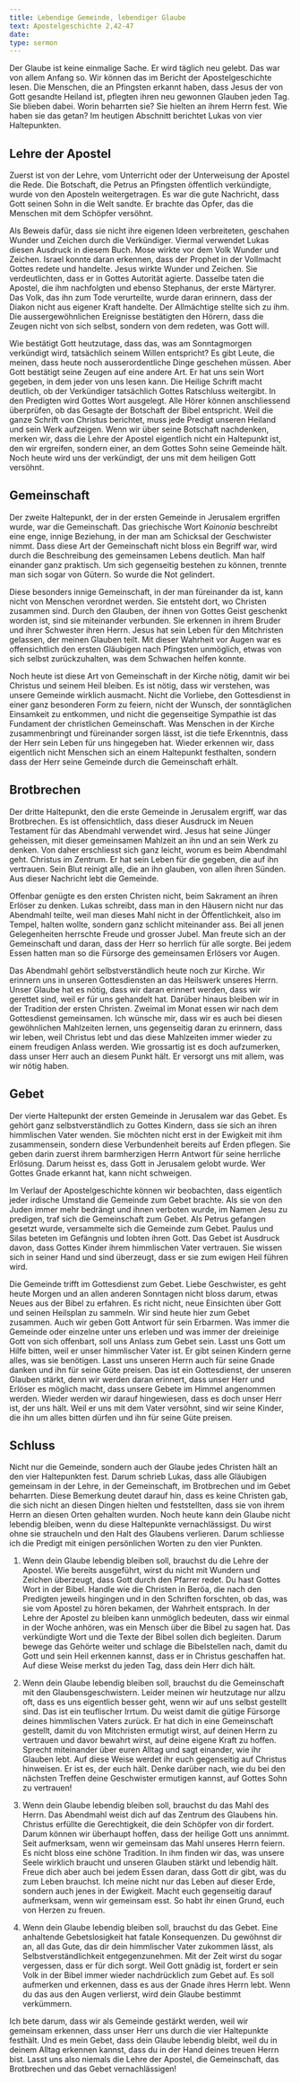 ```yaml
---
title: Lebendige Gemeinde, lebendiger Glaube
text: Apostelgeschichte 2,42-47
date: 
type: sermon
---
```


Der Glaube ist keine einmalige Sache. Er wird täglich neu gelebt. Das war von allem Anfang so. Wir können das im Bericht der Apostelgeschichte lesen. Die Menschen, die an Pfingsten erkannt haben, dass Jesus der von Gott gesandte Heiland ist, pflegten ihren neu gewonnen Glauben jeden Tag. Sie blieben dabei. Worin beharrten sie? Sie hielten an ihrem Herrn fest. Wie haben sie das getan? Im heutigen Abschnitt berichtet Lukas von vier Haltepunkten.

## Lehre der Apostel

Zuerst ist von der Lehre, vom Unterricht oder der Unterweisung der Apostel die Rede. Die Botschaft, die Petrus an Pfingsten öffentlich verkündigte, wurde von den Aposteln weitergetragen. Es war die gute Nachricht, dass Gott seinen Sohn in die Welt sandte. Er brachte das Opfer, das die Menschen mit dem Schöpfer versöhnt.

Als Beweis dafür, dass sie nicht ihre eigenen Ideen verbreiteten, geschahen Wunder und Zeichen durch die Verkündiger. Viermal verwendet Lukas diesen Ausdruck in diesem Buch. Mose wirkte vor dem Volk Wunder und Zeichen. Israel konnte daran erkennen, dass der Prophet in der Vollmacht Gottes redete und handelte. Jesus wirkte Wunder und Zeichen. Sie verdeutlichten, dass er in Gottes Autorität agierte. Dasselbe taten die Apostel, die ihm nachfolgten und ebenso Stephanus, der erste Märtyrer. Das Volk, das ihn zum Tode verurteilte, wurde daran erinnern, dass der Diakon nicht aus eigener Kraft handelte. Der Allmächtige stellte sich zu ihm. Die aussergewöhnlichen Ereignisse bestätigten den Hörern, dass die Zeugen nicht von sich selbst, sondern von dem redeten, was Gott will.

Wie bestätigt Gott heutzutage, dass das, was am Sonntagmorgen verkündigt wird, tatsächlich seinem Willen entspricht? Es gibt Leute, die meinen, dass heute noch ausserordentliche Dinge geschehen müssen. Aber Gott bestätigt seine Zeugen auf eine andere Art. Er hat uns sein Wort gegeben, in dem jeder von uns lesen kann. Die Heilige Schrift macht deutlich, ob der Verkündiger tatsächlich Gottes Ratschluss weitergibt. In den Predigten wird Gottes Wort ausgelegt. Alle Hörer können anschliessend überprüfen, ob das Gesagte der Botschaft der Bibel entspricht. Weil die ganze Schrift von Christus berichtet, muss jede Predigt unseren Heiland und sein Werk aufzeigen. Wenn wir über seine Botschaft nachdenken, merken wir, dass die Lehre der Apostel eigentlich nicht ein Haltepunkt ist, den wir ergreifen, sondern einer, an dem Gottes Sohn seine Gemeinde hält. Noch heute wird uns der verkündigt, der uns mit dem heiligen Gott versöhnt.

## Gemeinschaft

Der zweite Haltepunkt, der in der ersten Gemeinde in Jerusalem ergriffen wurde, war die Gemeinschaft. Das griechische Wort *Koinonia* beschreibt eine enge, innige Beziehung, in der man am Schicksal der Geschwister nimmt. Dass diese Art der Gemeinschaft nicht bloss ein Begriff war, wird durch die Beschreibung des gemeinsamen Lebens deutlich. Man half einander ganz praktisch. Um sich gegenseitig bestehen zu können, trennte man sich sogar von Gütern. So wurde die Not gelindert.

Diese besonders innige Gemeinschaft, in der man füreinander da ist, kann nicht von Menschen verordnet werden. Sie entsteht dort, wo Christen zusammen sind. Durch den Glauben, der ihnen von Gottes Geist geschenkt worden ist, sind sie miteinander verbunden. Sie erkennen in ihrem Bruder und ihrer Schwester ihren Herrn. Jesus hat sein Leben für den Mitchristen gelassen, der meinen Glauben teilt. Mit dieser Wahrheit vor Augen war es offensichtlich den ersten Gläubigen nach Pfingsten unmöglich, etwas von sich selbst zurückzuhalten, was dem Schwachen helfen konnte.

Noch heute ist diese Art von Gemeinschaft in der Kirche nötig, damit wir bei Christus und seinem Heil bleiben. Es ist nötig, dass wir verstehen, was unsere Gemeinde wirklich ausmacht. Nicht die Vorliebe, den Gottesdienst in einer ganz besonderen Form zu feiern, nicht der Wunsch, der sonntäglichen Einsamkeit zu entkommen, und nicht die gegenseitige Sympathie ist das Fundament der christlichen Gemeinschaft. Was Menschen in der Kirche zusammenbringt und füreinander sorgen lässt, ist die tiefe Erkenntnis, dass der Herr sein Leben für uns hingegeben hat. Wieder erkennen wir, dass eigentlich nicht Menschen sich an einem Haltepunkt festhalten, sondern dass der Herr seine Gemeinde durch die Gemeinschaft erhält.

## Brotbrechen

Der dritte Haltepunkt, den die erste Gemeinde in Jerusalem ergriff, war das Brotbrechen. Es ist offensichtlich, dass dieser Ausdruck im Neuen Testament für das Abendmahl verwendet wird. Jesus hat seine Jünger geheissen, mit dieser gemeinsamen Mahlzeit an ihn und an sein Werk zu denken. Von daher erschliesst sich ganz leicht, worum es beim Abendmahl geht. Christus im Zentrum. Er hat sein Leben für die gegeben, die auf ihn vertrauen. Sein Blut reinigt alle, die an ihn glauben, von allen ihren Sünden. Aus dieser Nachricht lebt die Gemeinde.

Offenbar genügte es den ersten Christen nicht, beim Sakrament an ihren Erlöser zu denken. Lukas schreibt, dass man in den Häusern nicht nur das Abendmahl teilte, weil man dieses Mahl nicht in der Öffentlichkeit, also im Tempel, halten wollte, sondern ganz schlicht miteinander ass. Bei all jenen Gelegenheiten herrschte Freude und grosser Jubel. Man freute sich an der Gemeinschaft und daran, dass der Herr so herrlich für alle sorgte. Bei jedem Essen hatten man so die Fürsorge des gemeinsamen Erlösers vor Augen.

Das Abendmahl gehört selbstverständlich heute noch zur Kirche. Wir erinnern uns in unseren Gottesdiensten an das Heilswerk unseres Herrn. Unser Glaube hat es nötig, dass wir daran erinnert werden, dass wir gerettet sind, weil er für uns gehandelt hat. Darüber hinaus bleiben wir in der Tradition der ersten Christen. Zweimal im Monat essen wir nach dem Gottesdienst gemeinsamen. Ich wünsche mir, dass wir es auch bei diesen gewöhnlichen Mahlzeiten lernen, uns gegenseitig daran zu erinnern, dass wir leben, weil Christus lebt und das diese Mahlzeiten immer wieder zu einem freudigen Anlass werden. Wie grossartig ist es doch aufzumerken, dass unser Herr auch an diesem Punkt hält. Er versorgt uns mit allem, was wir nötig haben.

## Gebet

Der vierte Haltepunkt der ersten Gemeinde in Jerusalem war das Gebet. Es gehört ganz selbstverständlich zu Gottes Kindern, dass sie sich an ihren himmlischen Vater wenden. Sie möchten nicht erst in der Ewigkeit mit ihm zusammensein, sondern diese Verbundenheit  bereits auf Erden pflegen. Sie geben darin zuerst ihrem barmherzigen Herrn Antwort für seine herrliche Erlösung. Darum heisst es, dass Gott in Jerusalem gelobt wurde. Wer Gottes Gnade erkannt hat, kann nicht schweigen.

Im Verlauf der Apostelgeschichte können wir beobachten, dass eigentlich jeder irdische Umstand die Gemeinde zum Gebet brachte. Als sie von den Juden immer mehr bedrängt und ihnen verboten wurde, im Namen Jesu zu predigen, traf sich die Gemeinschaft zum Gebet. Als Petrus gefangen gesetzt wurde, versammelte sich die Gemeinde zum Gebet. Paulus und Silas beteten im Gefängnis und lobten ihren Gott. Das Gebet ist Ausdruck davon, dass Gottes Kinder ihrem himmlischen Vater vertrauen. Sie wissen sich in seiner Hand und sind überzeugt, dass er sie zum ewigen Heil führen wird.

Die Gemeinde trifft im Gottesdienst zum Gebet. Liebe Geschwister, es geht heute Morgen und an allen anderen Sonntagen nicht bloss darum, etwas Neues aus der Bibel zu erfahren. Es richt nicht, neue Einsichten über Gott und seinen Heilsplan zu sammeln. Wir sind heute hier zum Gebet zusammen. Auch wir geben Gott Antwort für sein Erbarmen. Was immer die Gemeinde oder einzelne unter uns erleben und was immer der dreieinige Gott von sich offenbart, soll uns Anlass zum Gebet sein. Lasst uns Gott um Hilfe bitten, weil er unser himmlischer Vater ist. Er gibt seinen Kindern gerne alles, was sie benötigen. Lasst uns unseren Herrn auch für seine Gnade danken und ihn für seine Güte preisen. Das ist ein Gottesdienst, der unseren Glauben stärkt, denn wir werden daran erinnert, dass unser Herr und Erlöser es möglich macht, dass unsere Gebete im Himmel angenommen werden. Wieder werden wir darauf hingewiesen, dass es doch unser Herr ist, der uns hält. Weil er uns mit dem Vater versöhnt, sind wir seine Kinder, die ihn um alles bitten dürfen und ihn für seine Güte preisen.

## Schluss

Nicht nur die Gemeinde, sondern auch der Glaube jedes Christen hält an den vier Haltepunkten fest. Darum schrieb Lukas, dass alle Gläubigen gemeinsam in der Lehre, in der Gemeinschaft, im Brotbrechen und im Gebet beharrten. Diese Bemerkung deutet darauf hin, dass es keine Christen gab, die sich nicht an diesen Dingen hielten und feststellten, dass sie von ihrem Herrn an diesen Orten gehalten wurden. Noch heute kann dein Glaube nicht lebendig bleiben, wenn du diese Haltepunkte vernachlässigst. Du wirst ohne sie straucheln und den Halt des Glaubens verlieren. Darum schliesse ich die Predigt mit einigen persönlichen Worten zu den vier Punkten.

1. Wenn dein Glaube lebendig bleiben soll, brauchst du die Lehre der Apostel. Wie bereits ausgeführt, wirst du nicht mit Wundern und Zeichen überzeugt, dass Gott durch den Pfarrer redet. Du hast Gottes Wort in der Bibel. Handle wie die Christen in Beröa, die nach den Predigten jeweils hingingen und in den Schriften forschten, ob das, was sie vom Apostel zu hören bekamen, der Wahrheit entsprach. In der Lehre der Apostel zu bleiben kann unmöglich bedeuten, dass wir einmal in der Woche anhören, was ein Mensch über die Bibel zu sagen hat. Das verkündigte Wort und die Texte der Bibel sollen dich begleiten. Darum bewege das Gehörte weiter und schlage die Bibelstellen nach, damit du Gott und sein Heil erkennen kannst, dass er in Christus geschaffen hat. Auf diese Weise merkst du jeden Tag, dass dein Herr dich hält.

2. Wenn dein Glaube lebendig bleiben soll, brauchst du die Gemeinschaft mit den Glaubensgeschwistern. Leider meinen wir heutzutage nur allzu oft, dass es uns eigentlich besser geht, wenn wir auf uns selbst gestellt sind. Das ist ein teuflischer Irrtum. Du weist damit die gütige Fürsorge deines himmlischen Vaters zurück. Er hat dich in eine Gemeinschaft gestellt, damit du von Mitchristen ermutigt wirst, auf deinen Herrn zu vertrauen und davor bewahrt wirst, auf deine eigene Kraft zu hoffen. Sprecht miteinander über euren Alltag und sagt einander, wie ihr Glauben lebt. Auf diese Weise werdet ihr euch gegenseitig auf Christus hinweisen. Er ist es, der euch hält. Denke darüber nach, wie du bei den nächsten Treffen deine Geschwister ermutigen kannst, auf Gottes Sohn zu vertrauen!

3. Wenn dein Glaube lebendig bleiben soll, brauchst du das Mahl des Herrn. Das Abendmahl weist dich auf das Zentrum des Glaubens hin. Christus erfüllte die Gerechtigkeit, die dein Schöpfer von dir fordert. Darum können wir überhaupt hoffen, dass der heilige Gott uns annimmt. Seit aufmerksam, wenn wir gemeinsam das Mahl unseres Herrn feiern. Es nicht bloss eine schöne Tradition. In ihm finden wir das, was unsere Seele wirklich braucht und unseren Glauben stärkt und lebendig hält. Freue dich aber auch bei jedem Essen daran, dass Gott dir gibt, was du zum Leben brauchst. Ich meine nicht nur das Leben auf dieser Erde, sondern auch jenes in der Ewigkeit. Macht euch gegenseitig darauf aufmerksam, wenn wir gemeinsam esst. So habt ihr einen Grund, euch von Herzen zu freuen.

4. Wenn dein Glaube lebendig bleiben soll, brauchst du das Gebet. Eine anhaltende Gebetslosigkeit hat fatale Konsequenzen. Du gewöhnst dir an, all das Gute, das dir dein himmlischer Vater zukommen lässt, als Selbstverständlichkeit entgegenzunehmen. Mit der Zeit wirst du sogar vergessen, dass er für dich sorgt. Weil Gott gnädig ist, fordert er sein Volk in der Bibel immer wieder nachdrücklich zum Gebet auf. Es soll aufmerken und erkennen, dass es aus der Gnade ihres Herrn lebt. Wenn du das aus den Augen verlierst, wird dein Glaube bestimmt verkümmern.

Ich bete darum, dass wir als Gemeinde gestärkt werden, weil wir gemeinsam erkennen, dass unser Herr uns durch die vier Haltepunkte festhält. Und es mein Gebet, dass dein Glaube lebendig bleibt, weil du in deinem Alltag erkennen kannst, dass du in der Hand deines treuen Herrn bist. Lasst uns also niemals die Lehre der Apostel, die Gemeinschaft, das Brotbrechen und das Gebet vernachlässigen!

